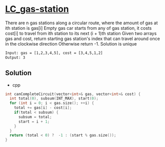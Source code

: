 # [LC_gas-station](https://leetcode.com/problems/gas-station)

There are n gas stations along a circular route, where the amount of gas at ith station is gas[i]
Empty gas car starts from any of gas station, it costs cost[i] to travel from ith station to its next (i + 1)th station
Given two arrays gas and cost, return starting gas station's index that can travel around once in the clockwise direction
  Otherwise return -1. Solution is unique

```txt
Input: gas = [1,2,3,4,5], cost = [3,4,5,1,2]
Output: 3
```

## Solution

* cpp

```cpp
int canCompleteCircuit(vector<int>& gas, vector<int>& cost) {
  int total(0), subsum(INT_MAX), start(0);
  for (int i = 0; i < gas.size(); ++i) {
    total += gas[i] - cost[i];
    if(total < subsum) {
      subsum = total;
      start = i + 1;
    }
  }
  return (total < 0) ?  -1 : (start % gas.size());
}
```
